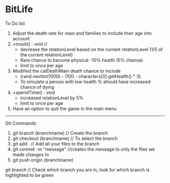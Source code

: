 # BitLife

To Do list
1. Adjust the death rate for main and families to include their age into account
2. +insult() : void // 
    - decrease the relationLevel based on the current relationLevel (1/5 of the current relationLevel)
    - Rare chance to become physical -10% health (5% chance)
    - limit to once per age 
3. Modified the calDeathMain death chance to include 
    - (rand.nextInt(1000) - (100 - characters[0].getHealth() * 3)
    - To simulate a person with low health % should have increased chance of dying 
4. +spendTime() : void 
    - increased relationLevel by 5%
    - limit to once per age
5. Have an option to quit the game in the main menu


______________________________________________________________________________________________________________________________
 
Git Commands
1. git branch (branchname)  // Create the branch
2. git checkout (branchname) // To select the branch
3. git add . // Add all your files to the branch
4. git commit -m "message" //creates the message to only the files we made changes to
5. git push origin (branchname)

git branch // Check which branch you are in, look for which branch is highlighted to be green

